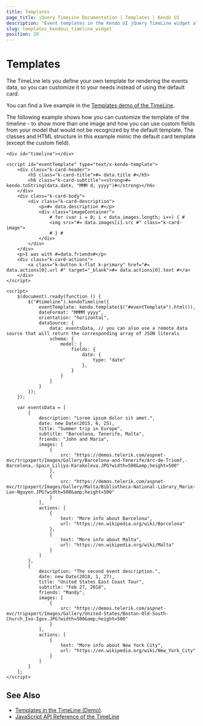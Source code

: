 ```yaml
---
title: Templates
page_title: jQuery TimeLine Documentation | Templates | Kendo UI
description: "Event templates in the Kendo UI jQuery TimeLine widget allow you to customize the appearance of the cards."
slug: templates_kendoui_timeline_widget
position: 20
---
```


# Templates

The TimeLine lets you define your own template for rendering the events data, so you can customize it to your needs instead of using the default card.

You can find a live example in the [Templates demo of the TimeLine](https://demos.telerik.com/kendo-ui/timeline/templates).

The following example shows how you can customize the template of the timeline - to show more than one image and how you can use custom fields from your model that would not be recognized by the default template. The classes and HTML structure in this example mimic the default card template (except the custom field).

```
<div id="timeline"></div>

<script id="eventTemplate" type="text/x-kendo-template">
    <div class="k-card-header">
        <h5 class="k-card-title">#= data.title #</h5>
        <h6 class="k-card-subtitle"><strong>#= kendo.toString(data.date, "MMM d, yyyy")#</strong></h6>
    </div>
    <div class="k-card-body">
        <div class="k-card-description">
            <p>#= data.description #</p>
            <div class="imageContainer">
                # for (var i = 0; i < data.images.length; i++) { #
                <img src="#= data.images[i].src #" class="k-card-image">
                # } #
            </div>
        </div>
    </div>
    <p>I was with #=data.friends#</p>
    <div class="k-card-actions">
        <a class="k-button k-flat k-primary" href="#= data.actions[0].url #" target="_blank">#= data.actions[0].text #</a>
    </div>
</script>

<script>
    $(document).ready(function () {
        $("#timeline").kendoTimeline({
            eventTemplate: kendo.template($("#eventTemplate").html()),
            dateFormat: "MMMM yyyy",
            orientation: "horizontal",
            dataSource: {
                data: eventsData, // you can also use a remote data source that will return the corresponding array of JSON literals
                schema: {
                    model: {
                        fields: {
                            date: {
                                type: "date"
                            },
                        }
                    }
                }
            }
        });
    });

    var eventsData = [
        {
            description: "Lorem ipsum dolor sit amet.",
            date: new Date(2015, 6, 25),
            title: "Summer trip in Europe",
            subtitle: "Barcelona, Tenerife, Malta",
            friends: "John and Maria",
            images: [
                {
                    src: "https://demos.telerik.com/aspnet-mvc/tripxpert/Images/Gallery/Barcelona-and-Tenerife/Arc-de-Triomf,-Barcelona,-Spain_Liliya-Karakoleva.JPG?width=500&amp;height=500"
                },
                {
                    src: "https://demos.telerik.com/aspnet-mvc/tripxpert/Images/Gallery/Malta/Bibliotheca-National-Library_Marie-Lan-Nguyen.JPG?width=500&amp;height=500"
                }
            ],
            actions: [
                {
                    text: "More info about Barcelona",
                    url: "https://en.wikipedia.org/wiki/Barcelona"
                },
                {
                    text: "More info about Malta",
                    url: "https://en.wikipedia.org/wiki/Malta"
                }
            ]
        },
        {
            description: "The second event description.",
            date: new Date(2018, 1, 27),
            title: "United States East Coast Tour",
            subtitle: "Feb 27, 2018",
            friends: "Mandy",
            images: [
                {
                    src: "https://demos.telerik.com/aspnet-mvc/tripxpert/Images/Gallery/United-States/Boston-Old-South-Church_Ivo-Igov.JPG?width=500&amp;height=500"
                }
            ],
            actions: [
                {
                    text: "More info about New York City",
                    url: "https://en.wikipedia.org/wiki/New_York_City"
                }
            ]
        }
    ];
</script>
```

## See Also


* [Templates in the TimeLine (Demo)](https://demos.telerik.com/kendo-ui/timeline/templates).
* [JavaScript API Reference of the TimeLine](/api/javascript/ui/timeline)
